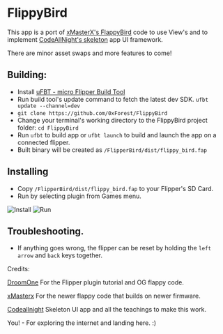 # FlippyBird

This app is a port of [xMasterX's FlappyBird](https://github.com/xMasterX/all-the-plugins/tree/dev/base_pack/flappy_bird) code to use View's and to implement [CodeAllNight's skeleton](https://github.com/jamisonderek/flipper-zero-tutorials/tree/main/ui/skeleton_app) app UI framework.

There are minor asset swaps and more features to come!

## Building:

- Install [uFBT - micro Flipper Build Tool](https://github.com/flipperdevices/flipperzero-ufbt)
- Run build tool's update command to fetch the latest dev SDK. `ufbt update --channel=dev`
- `git clone https://github.com/0xForest/FlippyBird`
- Change your terminal's working directory to the FlippyBird project folder: `cd FlippyBird`
- Run `ufbt` to build app or `ufbt launch` to build and launch the app on a connected flipper.
- Built binary will be created as `/FlipperBird/dist/flippy_bird.fap`

## Installing
- Copy `/FlipperBird/dist/flippy_bird.fap` to your Flipper's SD Card.
- Run by selecting plugin from Games menu.

![Install](install.gif "Install")
![Run](run.gif "Run")

## Troubleshooting.
- If anything goes wrong, the flipper can be reset by holding the `left arrow` and `back` keys together. 

Credits:

[DroomOne](https://github.com/DroomOne/Flipper-Plugin-Tutorial) For the Flipper plugin tutorial and OG flappy code.

[xMasterx](https://github.com/xMasterX/all-the-plugins/tree/dev/base_pack/flappy_bird) For the newer flappy code that builds on newer firmware.

[Codeallnight](https://github.com/jamisonderek/flipper-zero-tutorials/tree/main/ui/skeleton_app) Skeleton UI app and all the teachings to make this work.

You! - For exploring the internet and landing here. :)